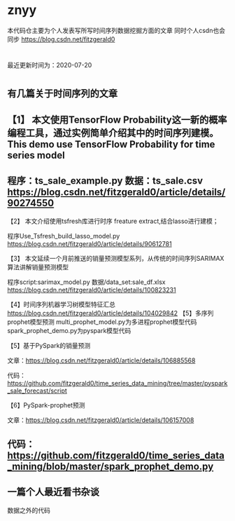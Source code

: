 # znyy
本代码仓主要为个人发表写所写时间序列数据挖掘方面的文章
同时个人csdn也会同步
https://blog.csdn.net/fitzgerald0
#
最近更新时间为：2020-07-20

#
有几篇关于时间序列的文章
-----------------------------------------------------------------------------------
【1】
本文使用TensorFlow Probability这一新的概率编程工具，通过实例简单介绍其中的时间序列建模。
This demo use TensorFlow Probability for time series model 
-----------------------------------------------------------------------------------
程序：ts_sale_example.py
数据：ts_sale.csv
https://blog.csdn.net/fitzgerald0/article/details/90274550
-------------------------------------------------------------------------------------
【2】
本文介绍使用tsfresh库进行时序 freature extract,结合lasso进行建模；

程序Use_Tsfresh_build_lasso_model.py
https://blog.csdn.net/fitzgerald0/article/details/90612781

【3】
本文延续一个月前推送的销量预测模型系列，从传统的时间序列SARIMAX 算法讲解销量预测模型

程序script:sarimax_model.py
数据/data_set:sale_df.xlsx
https://blog.csdn.net/fitzgerald0/article/details/100823231

【4】时间序列机器学习树模型特征汇总
https://blog.csdn.net/fitzgerald0/article/details/104029842
【5】多序列prophet模型预测
multi_prophet_model.py为多进程prophet模型代码
spark_prophet_demo.py为pyspark模型代码


【5】基于PySpark的销量预测

文章：https://blog.csdn.net/fitzgerald0/article/details/106885568

代码：https://github.com/fitzgerald0/time_series_data_mining/tree/master/pyspark_sale_forecast/script


【6】PySpark-prophet预测

文章：https://blog.csdn.net/fitzgerald0/article/details/106157008

代码：https://github.com/fitzgerald0/time_series_data_mining/blob/master/spark_prophet_demo.py
-------------------------------------------------------------------------------------
一篇个人最近看书杂谈
-------------------------------------------------------------------------------------
数据之外的代码
